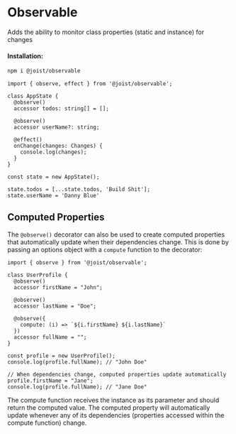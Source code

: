 # Observable

Adds the ability to monitor class properties (static and instance) for changes

#### Installation:

```BASH
npm i @joist/observable
```

```TS
import { observe, effect } from '@joist/observable';

class AppState {
  @observe()
  accessor todos: string[] = [];

  @observe()
  accessor userName?: string;

  @effect()
  onChange(changes: Changes) {
    console.log(changes);
  }
}

const state = new AppState();

state.todos = [...state.todos, 'Build Shit'];
state.userName = 'Danny Blue'
```

## Computed Properties

The `@observe()` decorator can also be used to create computed properties that automatically update when their dependencies change. This is done by passing an options object with a `compute` function to the decorator:

```TS
import { observe } from '@joist/observable';

class UserProfile {
  @observe()
  accessor firstName = "John";

  @observe()
  accessor lastName = "Doe";

  @observe({
    compute: (i) => `${i.firstName} ${i.lastName}`
  })
  accessor fullName = "";
}

const profile = new UserProfile();
console.log(profile.fullName); // "John Doe"

// When dependencies change, computed properties update automatically
profile.firstName = "Jane";
console.log(profile.fullName); // "Jane Doe"
```

The compute function receives the instance as its parameter and should return the computed value. The computed property will automatically update whenever any of its dependencies (properties accessed within the compute function) change.
